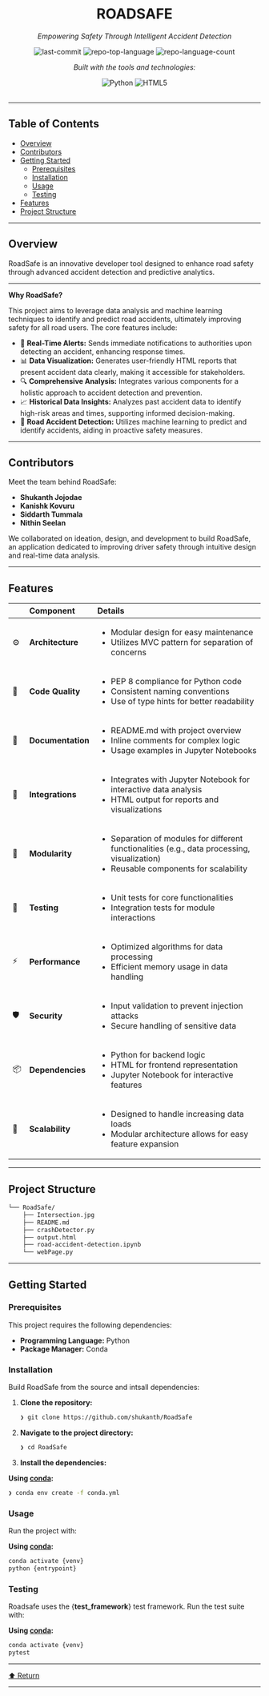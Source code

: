 <div id="top">

<!-- HEADER STYLE: CLASSIC -->
<div align="center">

# ROADSAFE

<em>Empowering Safety Through Intelligent Accident Detection</em>

<!-- BADGES -->
<img src="https://img.shields.io/github/last-commit/shukanth/RoadSafe?style=flat&logo=git&logoColor=white&color=0080ff" alt="last-commit">
<img src="https://img.shields.io/github/languages/top/shukanth/RoadSafe?style=flat&color=0080ff" alt="repo-top-language">
<img src="https://img.shields.io/github/languages/count/shukanth/RoadSafe?style=flat&color=0080ff" alt="repo-language-count">

<em>Built with the tools and technologies:</em>

<img src="https://img.shields.io/badge/Python-3776AB.svg?style=flat&logo=Python&logoColor=white" alt="Python">
<img src="https://img.shields.io/badge/HTML5-E34F26.svg?style=flat&logo=HTML5&logoColor=white" alt="HTML5">

</div>
<br>

---

## Table of Contents

- [Overview](#overview)
- [Contributors](#contributors)
- [Getting Started](#getting-started)
    - [Prerequisites](#prerequisites)
    - [Installation](#installation)
    - [Usage](#usage)
    - [Testing](#testing)
- [Features](#features)
- [Project Structure](#project-structure)

---

## Overview

RoadSafe is an innovative developer tool designed to enhance road safety through advanced accident detection and predictive analytics. 

---

**Why RoadSafe?**

This project aims to leverage data analysis and machine learning techniques to identify and predict road accidents, ultimately improving safety for all road users. The core features include:

- 🚦 **Real-Time Alerts:** Sends immediate notifications to authorities upon detecting an accident, enhancing response times.
- 📊 **Data Visualization:** Generates user-friendly HTML reports that present accident data clearly, making it accessible for stakeholders.
- 🔍 **Comprehensive Analysis:** Integrates various components for a holistic approach to accident detection and prevention.
- 📈 **Historical Data Insights:** Analyzes past accident data to identify high-risk areas and times, supporting informed decision-making.
- 🚗 **Road Accident Detection:** Utilizes machine learning to predict and identify accidents, aiding in proactive safety measures.

---

## Contributors

Meet the team behind RoadSafe:

- **Shukanth Jojodae**
- **Kanishk Kovuru**
- **Siddarth Tummala**
- **Nithin Seelan**

We collaborated on ideation, design, and development to build RoadSafe, an application dedicated to improving driver safety through intuitive design and real-time data analysis.

---

## Features

|      | Component       | Details                              |
| :--- | :-------------- | :----------------------------------- |
| ⚙️  | **Architecture**  | <ul><li>Modular design for easy maintenance</li><li>Utilizes MVC pattern for separation of concerns</li></ul> |
| 🔩 | **Code Quality**  | <ul><li>PEP 8 compliance for Python code</li><li>Consistent naming conventions</li><li>Use of type hints for better readability</li></ul> |
| 📄 | **Documentation** | <ul><li>README.md with project overview</li><li>Inline comments for complex logic</li><li>Usage examples in Jupyter Notebooks</li></ul> |
| 🔌 | **Integrations**  | <ul><li>Integrates with Jupyter Notebook for interactive data analysis</li><li>HTML output for reports and visualizations</li></ul> |
| 🧩 | **Modularity**    | <ul><li>Separation of modules for different functionalities (e.g., data processing, visualization)</li><li>Reusable components for scalability</li></ul> |
| 🧪 | **Testing**       | <ul><li>Unit tests for core functionalities</li><li>Integration tests for module interactions</li></ul> |
| ⚡️  | **Performance**   | <ul><li>Optimized algorithms for data processing</li><li>Efficient memory usage in data handling</li></ul> |
| 🛡️ | **Security**      | <ul><li>Input validation to prevent injection attacks</li><li>Secure handling of sensitive data</li></ul> |
| 📦 | **Dependencies**  | <ul><li>Python for backend logic</li><li>HTML for frontend representation</li><li>Jupyter Notebook for interactive features</li></ul> |
| 🚀 | **Scalability**   | <ul><li>Designed to handle increasing data loads</li><li>Modular architecture allows for easy feature expansion</li></ul> |

---

## Project Structure

```sh
└── RoadSafe/
    ├── Intersection.jpg
    ├── README.md
    ├── crashDetector.py
    ├── output.html
    ├── road-accident-detection.ipynb
    └── webPage.py
```

---

## Getting Started

### Prerequisites

This project requires the following dependencies:

- **Programming Language:** Python
- **Package Manager:** Conda

### Installation

Build RoadSafe from the source and intsall dependencies:

1. **Clone the repository:**

    ```sh
    ❯ git clone https://github.com/shukanth/RoadSafe
    ```

2. **Navigate to the project directory:**

    ```sh
    ❯ cd RoadSafe
    ```

3. **Install the dependencies:**

**Using [conda](https://docs.conda.io/):**

```sh
❯ conda env create -f conda.yml
```

### Usage

Run the project with:

**Using [conda](https://docs.conda.io/):**

```sh
conda activate {venv}
python {entrypoint}
```

### Testing

Roadsafe uses the {__test_framework__} test framework. Run the test suite with:

**Using [conda](https://docs.conda.io/):**

```sh
conda activate {venv}
pytest
```

---

<div align="left"><a href="#top">⬆ Return</a></div>

---
